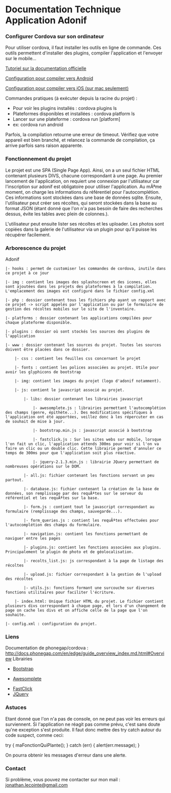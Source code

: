 # Documentation Technique Application Adonif #

### Configurer Cordova sur son ordinateur

Pour utiliser cordova, il faut installer les outils en ligne de commande. Ces outils permettent d'installer des plugins,
compiler l'application et l'envoyer sur le mobile...

[Tutoriel sur la documentation officielle](http://docs.phonegap.com/en/edge/guide_cli_index.md.html#The%20Command-Line%20Interface)

[Configuration pour compiler vers Android](http://docs.phonegap.com/en/edge/guide_platforms_android_index.md.html#Android%20Platform%20Guide)

[Configuration pour compiler vers iOS (sur mac seulement)](http://docs.phonegap.com/en/edge/guide_platforms_ios_index.md.html#iOS%20Platform%20Guide)

Commandes pratiques (à exécuter depuis la racine du projet) :

- Pour voir les plugins installés : cordova plugins ls
- Plateformes disponibles et installées : cordova platform ls
- Lancer sur une plateforme : cordova run [platform]
- ex: cordova run android

Parfois, la compilation retourne une erreur de timeout. Vérifiez que votre appareil est bien branché, et relancez la commande de compilation, ça arrive parfois sans raison apparente.

### Fonctionnement du projet
Le projet est une SPA (Single Page App). Ainsi, on a un seul fichier HTML contenant plusieurs DIVS, chacune correspondant à une page. Au premier lancement de l'application, on requiert une connexion par l'utilisateur car l'inscription sur adonif est 
obligatoire pour utiliser l'application. Au mÃªme moment, on charge les informations du référentiel pour l'autocomplétion.
Ces informations sont stockées dans une base de données sqlite. Ensuite, l'utilisateur peut créer ses récoltes, qui seront
stockées dans la base au format JSON (étant donné que l'on n'a pas besoin de faire des recherches dessus, évite les tables avec plein de colonnes.).

L'utilisateur peut ensuite lister ses récoltes et les uploader. Les photos sont copiées dans la galerie de l'utilisateur via un plugin pour qu'il puisse les récupérer facilement. 

### Arborescence du projet

Adonif

	|- hooks : permet de customiser les commandes de cordova, inutile dans ce projet à ce jour

	|- img : contient les images des splashscreen et des icones, elles sont ajoutées dans les projets des plateformes à la compilation. L'emplacement des images est configuré dans le fichier config.xml

	|- php : dossier contenant tous les fichiers php ayant un rapport avec ce projet -> script appelés par l'application ou par le formulaire de gestion des récoltes mobiles sur le site de l'inventaire.

	|- platforms : dossier contenant les applications compilées pour chaque plateforme disponible.

	|- plugins : dossier où sont stockés les sources des plugins de l'application

	|- www : dossier contenant les sources du projet. Toutes les sources doivent être placées dans ce dossier.
		
		|- css : contient les feuilles css concernant le projet
		
		|- fonts : contient les polices associées au projet. Utile pour avoir les glyphicons de bootstrap
		
		|- img: contient les images du projet (logo d'adonif notamment).
		
		|- js: contient le javascript associé au projet.
			
			|- libs: dossier contenant les librairies javascript
				
				|- awesomplete.js : librairies permettant l'autocomplétion des champs (genre, épithète...). Des modifications spécifiques à l'application ont été apportées, veillez donc à les répercuter en cas de souhait de mise à jour.
				
				|- bootstrap.min.js : javascript associé à bootstrap
				
				|- fastclick.js : Sur les sites webs sur mobile, lorsque l'on fait un clic, l'application attends 300ms pour voir si l'on va faire un clic ou un double clic. Cette librairie permet d'annuler ce temps de 300ms pour que l'application soit plus réactive.
				
				|- jquery-2.1.3.min.js : librairie JQuery permettant de nombreuses opérations sur le DOM.
			
			|- all.js: fichier contenant les fonctions servant un peu partout.
			
			|- database.js: fichier contenant la création de la base de données, son remplissage par des requÃªtes sur le serveur du référentiel et les requÃªtes sur la base.
			
			|- form.js : contient tout le javascript correspondant au formulaire (remplissage des champs, sauvegarde...).
			
			|- form_queries.js : contient les requÃªtes effectuées pour l'autocomplétion des champs du formulaire.
			
			|- navigation.js: contient les fonctions permettant de naviguer entre les pages
			
			|- plugins.js: contient les fonctions associées aux plugins. Principalement le plugin de photo et de géolocalisation.
			
			|- recolts_list.js: js correspondant à la page de listage des récoltes
			
			|- upload.js: fichier correspondant à la gestion de l'upload des récoltes
			
			|- utils.js: fonctions formant une surcouche sur diverses fonctions utilitaires pour faciliter l'écriture.

		|- index.html: Unique fichier HTML du projet. Le fichier contient plusieurs divs correspondant à chaque page, et lors d'un changement de page on cache les divs et on affiche celle de la page que l'on souhaite.

	|- config.xml : configuration du projet.

### Liens

Documentation de phonegap/cordova : http://docs.phonegap.com/en/edge/guide_overview_index.md.html#Overview
Librairies 

* [Bootstrap](http://getbootstrap.com/)
+ [Awesomplete](https://leaverou.github.io/awesomplete/)
- [FastClick](https://github.com/ftlabs/fastclick)
- [JQuery](https://jquery.com/)

### Astuces

Etant donné que l'on n'a pas de console, on ne peut pas voir les erreurs qui surviennent. Si l'application ne réagit pas comme prévu, c'est sans doute qu'ne exception s'est produite. Il faut donc mettre des try catch autour du code suspect, comme ceci:

try {
	maFonctionQuiPlante();
} catch (err) {
	alert(err.message);
}

On pourra obtenir les messages d'erreur dans une alerte.

### Contact

Si problème, vous pouvez me contacter sur mon mail :
	jonathan.lecointe@gmail.com
